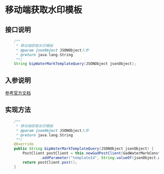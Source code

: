 # 移动端获取水印模板

## 接口说明
```java
    /**
     * 移动端获取水印模板
     * @param jsonObject JSONObject入参
     * @return java.lang.String
     **/
    String bipWaterMarkTemplateQuery(JSONObject jsonObject);
```
## 入参说明
[参考官方文档](https://openplatform-portal.dg-work.cn/#/doc-jsapi?apiType=serverapi&docKey=2562)
## 实现方法
```java
    /**
     * 移动端获取水印模板
     * @param jsonObject JSONObject入参
     * @return java.lang.String
     **/
    @Override
    public String bipWaterMarkTemplateQuery(JSONObject jsonObject) {
        PostClient postClient = this.newGadPostClient(GadWaterMarkConstants.BIP_WATERMARK_TEMPLATE_QUERY)
                .addParameter("templateId", String.valueOf(jsonObject.getInteger("templateId")));
        return postClient.post();
    }
```
